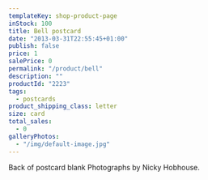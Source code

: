 ```yaml
---
templateKey: shop-product-page
inStock: 100
title: Bell postcard
date: "2013-03-31T22:55:45+01:00"
publish: false
price: 1
salePrice: 0
permalink: "/product/bell"
description: ""
productId: "2223"
tags:
  - postcards
product_shipping_class: letter
size: card
total_sales:
  - 0
galleryPhotos:
  - "/img/default-image.jpg"
---
```


Back of postcard blank Photographs by Nicky Hobhouse.
